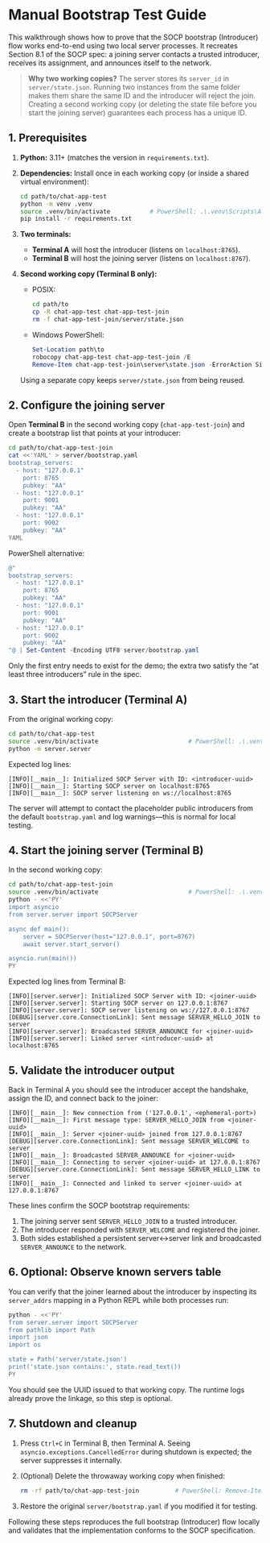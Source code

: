 # Manual Bootstrap Test Guide

This walkthrough shows how to prove that the SOCP bootstrap (Introducer) flow works end-to-end using two local server processes. It recreates Section 8.1 of the SOCP spec: a joining server contacts a trusted introducer, receives its assignment, and announces itself to the network.

> **Why two working copies?**
> The server stores its `server_id` in `server/state.json`. Running two instances from the same folder makes them share the same ID and the introducer will reject the join. Creating a second working copy (or deleting the state file before you start the joining server) guarantees each process has a unique ID.

## 1. Prerequisites

1. **Python:** 3.11+ (matches the version in `requirements.txt`).
2. **Dependencies:** Install once in each working copy (or inside a shared virtual environment):

   ```bash
   cd path/to/chat-app-test
   python -m venv .venv
   source .venv/bin/activate           # PowerShell: .\.venv\Scripts\Activate.ps1
   pip install -r requirements.txt
   ```

3. **Two terminals:**
   - **Terminal A** will host the introducer (listens on `localhost:8765`).
   - **Terminal B** will host the joining server (listens on `localhost:8767`).

4. **Second working copy (Terminal B only):**
   - POSIX:

     ```bash
     cd path/to
     cp -R chat-app-test chat-app-test-join
     rm -f chat-app-test-join/server/state.json
     ```

   - Windows PowerShell:

     ```powershell
     Set-Location path\to
     robocopy chat-app-test chat-app-test-join /E
     Remove-Item chat-app-test-join\server\state.json -ErrorAction SilentlyContinue
     ```

   Using a separate copy keeps `server/state.json` from being reused.

## 2. Configure the joining server

Open **Terminal B** in the second working copy (`chat-app-test-join`) and create a bootstrap list that points at your introducer:

```bash
cd path/to/chat-app-test-join
cat <<'YAML' > server/bootstrap.yaml
bootstrap_servers:
  - host: "127.0.0.1"
    port: 8765
    pubkey: "AA"
  - host: "127.0.0.1"
    port: 9001
    pubkey: "AA"
  - host: "127.0.0.1"
    port: 9002
    pubkey: "AA"
YAML
```

PowerShell alternative:

```powershell
@"
bootstrap_servers:
  - host: "127.0.0.1"
    port: 8765
    pubkey: "AA"
  - host: "127.0.0.1"
    port: 9001
    pubkey: "AA"
  - host: "127.0.0.1"
    port: 9002
    pubkey: "AA"
"@ | Set-Content -Encoding UTF8 server/bootstrap.yaml
```

Only the first entry needs to exist for the demo; the extra two satisfy the “at least three introducers” rule in the spec.

## 3. Start the introducer (Terminal A)

From the original working copy:

```bash
cd path/to/chat-app-test
source .venv/bin/activate                         # PowerShell: .\.venv\Scripts\Activate.ps1
python -m server.server
```

Expected log lines:

```
[INFO][__main__]: Initialized SOCP Server with ID: <introducer-uuid>
[INFO][__main__]: Starting SOCP server on localhost:8765
[INFO][__main__]: SOCP server listening on ws://localhost:8765
```

The server will attempt to contact the placeholder public introducers from the default `bootstrap.yaml` and log warnings—this is normal for local testing.

## 4. Start the joining server (Terminal B)

In the second working copy:

```bash
cd path/to/chat-app-test-join
source .venv/bin/activate                         # PowerShell: .\.venv\Scripts\Activate.ps1
python - <<'PY'
import asyncio
from server.server import SOCPServer

async def main():
    server = SOCPServer(host="127.0.0.1", port=8767)
    await server.start_server()

asyncio.run(main())
PY
```

Expected log lines from Terminal B:

```
[INFO][server.server]: Initialized SOCP Server with ID: <joiner-uuid>
[INFO][server.server]: Starting SOCP server on 127.0.0.1:8767
[INFO][server.server]: SOCP server listening on ws://127.0.0.1:8767
[DEBUG][server.core.ConnectionLink]: Sent message SERVER_HELLO_JOIN to server
[INFO][server.server]: Broadcasted SERVER_ANNOUNCE for <joiner-uuid>
[INFO][server.server]: Linked server <introducer-uuid> at localhost:8765
```

## 5. Validate the introducer output

Back in Terminal A you should see the introducer accept the handshake, assign the ID, and connect back to the joiner:

```
[INFO][__main__]: New connection from ('127.0.0.1', <ephemeral-port>)
[INFO][__main__]: First message type: SERVER_HELLO_JOIN from <joiner-uuid>
[INFO][__main__]: Server <joiner-uuid> joined from 127.0.0.1:8767
[DEBUG][server.core.ConnectionLink]: Sent message SERVER_WELCOME to server
[INFO][__main__]: Broadcasted SERVER_ANNOUNCE for <joiner-uuid>
[INFO][__main__]: Connecting to server <joiner-uuid> at 127.0.0.1:8767
[DEBUG][server.core.ConnectionLink]: Sent message SERVER_HELLO_LINK to server
[INFO][__main__]: Connected and linked to server <joiner-uuid> at 127.0.0.1:8767
```

These lines confirm the SOCP bootstrap requirements:

1. The joining server sent `SERVER_HELLO_JOIN` to a trusted introducer.
2. The introducer responded with `SERVER_WELCOME` and registered the joiner.
3. Both sides established a persistent server↔server link and broadcasted `SERVER_ANNOUNCE` to the network.

## 6. Optional: Observe known servers table

You can verify that the joiner learned about the introducer by inspecting its `server_addrs` mapping in a Python REPL while both processes run:

```bash
python - <<'PY'
from server.server import SOCPServer
from pathlib import Path
import json
import os

state = Path('server/state.json')
print('state.json contains:', state.read_text())
PY
```

You should see the UUID issued to that working copy. The runtime logs already prove the linkage, so this step is optional.

## 7. Shutdown and cleanup

1. Press `Ctrl+C` in Terminal B, then Terminal A. Seeing `asyncio.exceptions.CancelledError` during shutdown is expected; the server suppresses it internally.
2. (Optional) Delete the throwaway working copy when finished:

   ```bash
   rm -rf path/to/chat-app-test-join          # PowerShell: Remove-Item chat-app-test-join -Recurse -Force
   ```

3. Restore the original `server/bootstrap.yaml` if you modified it for testing.

Following these steps reproduces the full bootstrap (Introducer) flow locally and validates that the implementation conforms to the SOCP specification.
